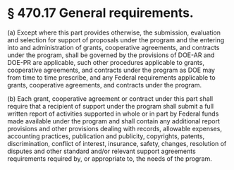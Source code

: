 # § 470.17   General requirements.

(a) Except where this part provides otherwise, the submission, evaluation and selection for support of proposals under the program and the entering into and administration of grants, cooperative agreements, and contracts under the program, shall be governed by the provisions of DOE-AR and DOE-PR are applicable, such other procedures applicable to grants, cooperative agreements, and contracts under the program as DOE may from time to time prescribe, and any Federal requirements applicable to grants, cooperative agreements, and contracts under the program.


(b) Each grant, cooperative agreement or contract under this part shall require that a recipient of support under the program shall submit a full written report of activities supported in whole or in part by Federal funds made available under the program and shall contain any additional report provisions and other provisions dealing with records, allowable expenses, accounting practices, publication and publicity, copyrights, patents, discrimination, conflict of interest, insurance, safety, changes, resolution of disputes and other standard and/or relevant support agreements requirements required by, or appropriate to, the needs of the program.




